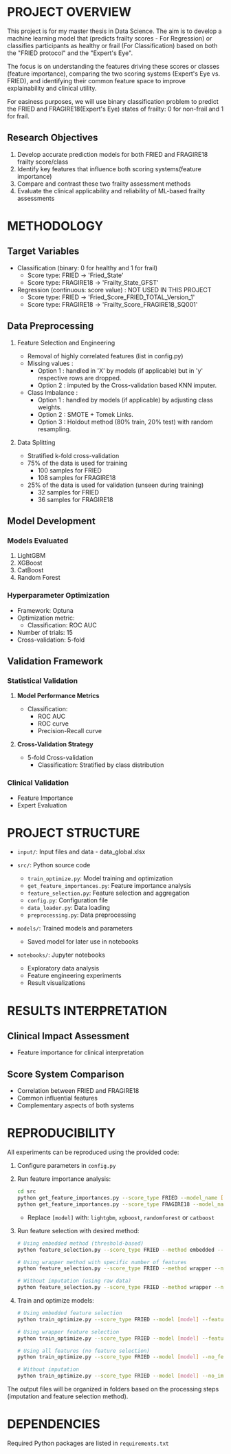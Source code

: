 # PROJECT OVERVIEW
This project is for my master thesis in Data Science. The aim is to develop a machine learning model that (predicts frailty scores - For Regression) or classifies participants as healthy or frail (For Classification) based on both the "FRIED protocol" and the "Expert's Eye". 

The focus is on understanding the features driving these scores or classes (feature importance), comparing the two scoring systems (Expert's Eye vs. FRIED), and identifying their common feature space to improve explainability and clinical utility.

For easiness purposes, we will use binary classification problem to predict the FRIED and FRAGIRE18(Expert's Eye) states of frailty: 0 for non-frail and 1 for frail. 

## Research Objectives
1. Develop accurate prediction models for both FRIED and FRAGIRE18 frailty score/class
2. Identify key features that influence both scoring systems(feature importance)
3. Compare and contrast these two frailty assessment methods
4. Evaluate the clinical applicability and reliability of ML-based frailty assessments

# METHODOLOGY

## Target Variables
- Classification (binary: 0 for healthy and 1 for frail)
   - Score type: FRIED -> 'Fried_State'
   - Score type: FRAGIRE18 -> 'Frailty_State_GFST'
- Regression (continuous: score value) : NOT USED IN THIS PROJECT
   - Score type: FRIED -> 'Fried_Score_FRIED_TOTAL_Version_1'
   - Score type: FRAGIRE18 -> 'Frailty_Score_FRAGIRE18_SQ001'

## Data Preprocessing
1. Feature Selection and Engineering
   - Removal of highly correlated features (list in config.py)
   - Missing values :
      - Option 1 : handled in 'X' by models (if applicable) but in 'y' respective rows are dropped.
      - Option 2 : imputed by the Cross-validation based KNN imputer.
   - Class Imbalance :
      - Option 1 : handled by models (if applicable) by adjusting class weights.
      - Option 2 : SMOTE + Tomek Links.
      - Option 3 : Holdout method (80% train, 20% test) with random resampling.


2. Data Splitting
   - Stratified k-fold cross-validation
   - 75% of the data is used for training
      - 100 samples for FRIED
      - 108 samples for FRAGIRE18
   - 25% of the data is used for validation (unseen during training)
      - 32 samples for FRIED
      - 36 samples for FRAGIRE18

## Model Development

### Models Evaluated
1. LightGBM
2. XGBoost
3. CatBoost
4. Random Forest

### Hyperparameter Optimization
- Framework: Optuna
- Optimization metric: 
   - Classification: ROC AUC
- Number of trials: 15
- Cross-validation: 5-fold

## Validation Framework

### Statistical Validation

1. **Model Performance Metrics**
   - Classification:
     - ROC AUC
     - ROC curve
     - Precision-Recall curve

2. **Cross-Validation Strategy**
   - 5-fold Cross-validation
      - Classification: Stratified by class distribution

### Clinical Validation
 - Feature Importance
 - Expert Evaluation

# PROJECT STRUCTURE
- `input/`: Input files and data
      - data_global.xlsx

- `src/`: Python source code
  - `train_optimize.py`: Model training and optimization
  - `get_feature_importances.py`: Feature importance analysis
  - `feature_selection.py`: Feature selection and aggregation
  - `config.py`: Configuration file
  - `data_loader.py`: Data loading
  - `preprocessing.py`: Data preprocessing

- `models/`: Trained models and parameters
  - Saved model for later use in notebooks

- `notebooks/`: Jupyter notebooks
  - Exploratory data analysis
  - Feature engineering experiments
  - Result visualizations

# RESULTS INTERPRETATION

## Clinical Impact Assessment
- Feature importance for clinical interpretation

## Score System Comparison
- Correlation between FRIED and FRAGIRE18
- Common influential features
- Complementary aspects of both systems

# REPRODUCIBILITY
All experiments can be reproduced using the provided code:
1. Configure parameters in `config.py`
2. Run feature importance analysis:
   ```bash
   cd src
   python get_feature_importances.py --score_type FRIED --model_name [model] --task [task]
   python get_feature_importances.py --score_type FRAGIRE18 --model_name [model] --task [task]
   ```
   - Replace `[model]` with: `lightgbm`, `xgboost`, `randomforest` or `catboost`

3. Run feature selection with desired method:
   ```bash
   # Using embedded method (threshold-based)
   python feature_selection.py --score_type FRIED --method embedded --threshold_percentile 20
   
   # Using wrapper method with specific number of features
   python feature_selection.py --score_type FRIED --method wrapper --n_features 10
   
   # Without imputation (using raw data)
   python feature_selection.py --score_type FRIED --method wrapper --n_features 10 --no_imputation
   ```

4. Train and optimize models:
   ```bash
   # Using embedded feature selection
   python train_optimize.py --score_type FRIED --model [model] --feature_selection embedded
   
   # Using wrapper feature selection
   python train_optimize.py --score_type FRIED --model [model] --feature_selection wrapper
   
   # Using all features (no feature selection)
   python train_optimize.py --score_type FRIED --model [model] --no_feature_selection
   
   # Without imputation
   python train_optimize.py --score_type FRIED --model [model] --no_imputation
   ```

The output files will be organized in folders based on the processing steps (imputation and feature selection method).

# DEPENDENCIES
Required Python packages are listed in `requirements.txt`